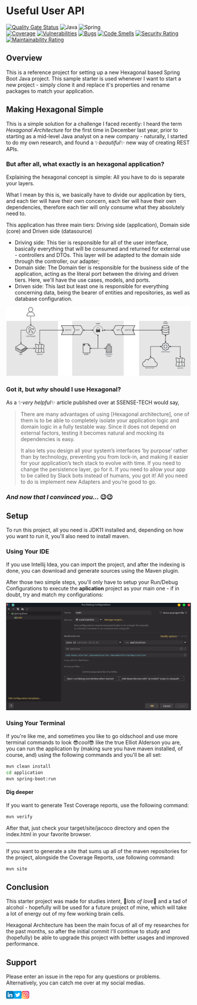 
# Useful User API
[![Quality Gate Status](https://sonarcloud.io/api/project_badges/measure?project=laasilva_useful-user-api&metric=alert_status)](https://sonarcloud.io/summary/new_code?id=laasilva_useful-user-api)
![Java](https://img.shields.io/badge/java-%23ED8B00.svg?style=for-the-badge&logo=java&logoColor=white)
![Spring](https://img.shields.io/badge/spring-%236DB33F.svg?style=for-the-badge&logo=spring&logoColor=white)
<br />
[![Coverage](https://sonarcloud.io/api/project_badges/measure?project=laasilva_useful-user-api&metric=coverage)](https://sonarcloud.io/summary/new_code?id=laasilva_useful-user-api)
[![Vulnerabilities](https://sonarcloud.io/api/project_badges/measure?project=laasilva_useful-user-api&metric=vulnerabilities)](https://sonarcloud.io/summary/new_code?id=laasilva_useful-user-api)
[![Bugs](https://sonarcloud.io/api/project_badges/measure?project=laasilva_useful-user-api&metric=bugs)](https://sonarcloud.io/summary/new_code?id=laasilva_useful-user-api)
[![Code Smells](https://sonarcloud.io/api/project_badges/measure?project=laasilva_useful-user-api&metric=code_smells)](https://sonarcloud.io/summary/new_code?id=laasilva_useful-user-api)
[![Security Rating](https://sonarcloud.io/api/project_badges/measure?project=laasilva_useful-user-api&metric=security_rating)](https://sonarcloud.io/summary/new_code?id=laasilva_useful-user-api)
[![Maintainability Rating](https://sonarcloud.io/api/project_badges/measure?project=laasilva_useful-user-api&metric=sqale_rating)](https://sonarcloud.io/summary/new_code?id=laasilva_useful-user-api)

## Overview
This is a reference project for setting up a new Hexagonal based Spring Boot Java project. This sample starter is used whenever I want to start a new project - simply clone it and replace it's properties and rename packages to match your application.

## Making Hexagonal Simple
This is a simple solution for a challenge I faced recently: I heard the term *Hexagonal Architecture* for the first time in December last year, prior to starting as a mid-level Java analyst on a new company - naturally, I started to do my own research, and found a :sparkles:*beautiful*:sparkles: new way of creating REST APIs.
### But after all, what exactly is an hexagonal application?
Explaining the hexagonal concept is simple: All you have to do is separate your layers.

What I mean by this is, we basically have to divide our application by tiers, and each tier will have their own concern, each tier will have their own dependencies, therefore each tier will only consume what they absolutely need to.

This application has three main tiers: Driving side (application), Domain side (core) and Driven side (datasource)
- Driving side: This tier is responsible for all of the user interface, basically everything that will be consumed and returned for external use - controllers and DTOs. This layer will be adapted to the domain side through the controller, our adapter;
- Domain side: The Domain tier is responsible for the business side of the application, acting as the literal port between the driving and driven tiers. Here, we'll have the use cases, models, and ports.
- Driven side: This last but least one is responsible for everything concerning data, being the bearer of entities and repositories, as well as database configuration.

![Hexagonal Architecture Diagram](resources/diagram.png)

### Got it, but *why* should I use Hexagonal?
As a :sparkles:*very helpful*:sparkles: article published over at SSENSE-TECH would say,
> There are many advantages of using [Hexagonal architecture], one of them is to be able to completely isolate your application logic and domain logic in a fully testable way. Since it does not depend on external factors, testing it becomes natural and mocking its dependencies is easy.
>
> It also lets you design all your system’s interfaces ‘by purpose’ rather than by technology, preventing you from lock-in, and making it easier for your application’s tech stack to evolve with time. If you need to change the persistence layer, go for it. If you need to allow your app to be called by Slack bots instead of humans, you got it! All you need to do is implement new Adapters and you’re good to go.

### *And now that I convinced you...* :wink::wink:
## Setup
To run this project, all you need is JDK11 installed and, depending on how you want to run it, you'll also need to install maven.
### Using Your IDE
If you use Intellij Idea, you can import the project, and after the indexing is done, you can  download and generate sources using the Maven plugin.

After those two simple steps, you'll only have to setup your Run/Debug Configurations to execute the **aplication** project as your main one - if in doubt, try and match my configurations:

![Intellij Idea Config](resources/intellij_run_config.png)

### Using Your Terminal

If you're like me, and sometimes you like to go oldschool and use more terminal commands to look :sunglasses:*cool*:sunglasses: like the true Elliot Alderson you are, you can run the application by (making sure you have maven installed, of course, and) using the following commands and you'll be all set:
```sh
mvn clean install
cd application
mvn spring-boot:run
```
#### Dig deeper

If you want to generate Test Coverage reports, use the following command:

```sh
mvn verify
```
After that, just check your target/site/jacoco directory and open the index.html in your favorite browser.

---
If you want to generate a site that sums up all of the maven repositories for the project, alongside the Coverage Reports, use following command:

```sh
mvn site
```
## Conclusion
This starter project was made for studies intent, :blue_heart:*lots of love*:blue_heart: and a tad of alcohol - hopefully will be used for a future project of mine, which will take a lot of energy out of my few working brain cells.

Hexagonal Architecture has been the main focus of all of my researches for the past months, so after the initial commit I'll continue to study and (hopefully) be able to upgrade this project with better usages and improved performance.

## Support

Please enter an issue in the repo for any questions or problems.
Alternatively, you can catch me over at my social medias.

<a href="https://linkedin.com/in/cmdrlias/"><img align="left" src="resources/linkedin.png" alt="Larissa Silva | LinkedIn" width="21px"/></a>
<a href="https://twitter.com/nickeldumbb"><img align="left" src="resources/twitter.png" alt="nickeldumbb | Twitter" width="21px"/></a>
<a href="https://instagram.com/larssslv"><img align="left" src="resources/instagram.png" alt="larssslv | Instagram" width="21px"/></a>
